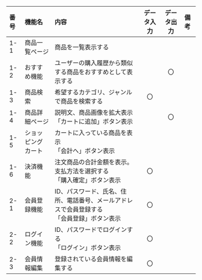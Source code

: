 |番号|機能名|内容|データ入力|データ出力|備考|
|:---|:---|:---|:---:|:---:|:---|
|1-1|商品一覧ページ|商品を一覧表示する||||
|1-2|おすすめ機能|ユーザーの購入履歴から類似する商品をおすすめとして表示する||〇||
|1-3|商品検索|希望するカテゴリ、ジャンルで商品を検索する|〇|||
|1-4|商品詳細ページ|説明文、商品画像を拡大表示<br>「カートに追加」ボタン表示||〇||
|1-5|ショッピングカート|カートに入っている商品を表示<br>「会計へ」ボタン表示||||
|1-6|決済機能|注文商品の合計金額を表示。支払方法を選択する<br>「購入確定」ボタン表示|〇|||
|2-1|会員登録機能|ID、パスワード、氏名、住所、電話番号、メールアドレスで会員登録する<br>「会員登録」ボタン表示|〇|||
|2-2|ログイン機能|ID、パスワードでログインする<br>「ログイン」ボタン表示|〇|||
|2-3|会員情報編集|登録されている会員情報を編集する|〇|||
